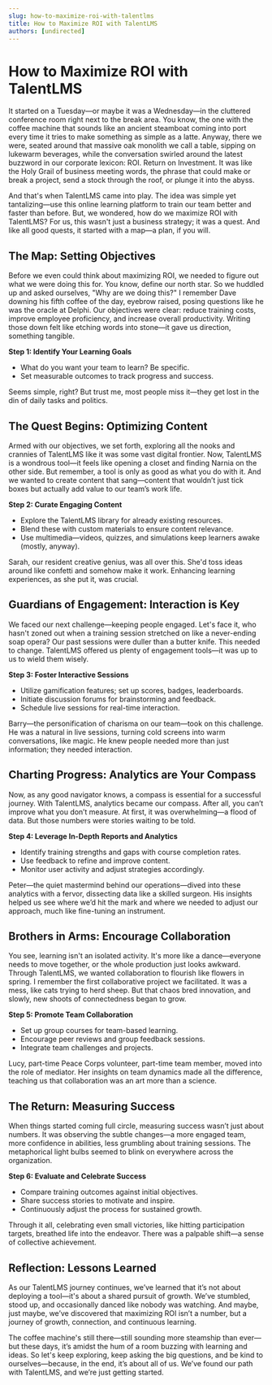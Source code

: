```yaml
---
slug: how-to-maximize-roi-with-talentlms
title: How to Maximize ROI with TalentLMS
authors: [undirected]
---
```



# How to Maximize ROI with TalentLMS

It started on a Tuesday—or maybe it was a Wednesday—in the cluttered conference room right next to the break area. You know, the one with the coffee machine that sounds like an ancient steamboat coming into port every time it tries to make something as simple as a latte. Anyway, there we were, seated around that massive oak monolith we call a table, sipping on lukewarm beverages, while the conversation swirled around the latest buzzword in our corporate lexicon: ROI. Return on Investment. It was like the Holy Grail of business meeting words, the phrase that could make or break a project, send a stock through the roof, or plunge it into the abyss.

And that's when TalentLMS came into play. The idea was simple yet tantalizing—use this online learning platform to train our team better and faster than before. But, we wondered, how do we maximize ROI with TalentLMS? For us, this wasn't just a business strategy; it was a quest. And like all good quests, it started with a map—a plan, if you will. 

## The Map: Setting Objectives

Before we even could think about maximizing ROI, we needed to figure out what we were doing this for. You know, define our north star. So we huddled up and asked ourselves, "Why are we doing this?" I remember Dave downing his fifth coffee of the day, eyebrow raised, posing questions like he was the oracle at Delphi. Our objectives were clear: reduce training costs, improve employee proficiency, and increase overall productivity. Writing those down felt like etching words into stone—it gave us direction, something tangible.

**Step 1: Identify Your Learning Goals**
- What do you want your team to learn? Be specific.
- Set measurable outcomes to track progress and success.

Seems simple, right? But trust me, most people miss it—they get lost in the din of daily tasks and politics. 

## The Quest Begins: Optimizing Content

Armed with our objectives, we set forth, exploring all the nooks and crannies of TalentLMS like it was some vast digital frontier. Now, TalentLMS is a wondrous tool—it feels like opening a closet and finding Narnia on the other side. But remember, a tool is only as good as what you do with it. And we wanted to create content that sang—content that wouldn’t just tick boxes but actually add value to our team’s work life.

**Step 2: Curate Engaging Content**
- Explore the TalentLMS library for already existing resources.
- Blend these with custom materials to ensure content relevance.
- Use multimedia—videos, quizzes, and simulations keep learners awake (mostly, anyway).

Sarah, our resident creative genius, was all over this. She'd toss ideas around like confetti and somehow make it work. Enhancing learning experiences, as she put it, was crucial.

## Guardians of Engagement: Interaction is Key

We faced our next challenge—keeping people engaged. Let's face it, who hasn't zoned out when a training session stretched on like a never-ending soap opera? Our past sessions were duller than a butter knife. This needed to change. TalentLMS offered us plenty of engagement tools—it was up to us to wield them wisely.

**Step 3: Foster Interactive Sessions**
- Utilize gamification features; set up scores, badges, leaderboards.
- Initiate discussion forums for brainstorming and feedback.
- Schedule live sessions for real-time interaction.

Barry—the personification of charisma on our team—took on this challenge. He was a natural in live sessions, turning cold screens into warm conversations, like magic. He knew people needed more than just information; they needed interaction.

## Charting Progress: Analytics are Your Compass

Now, as any good navigator knows, a compass is essential for a successful journey. With TalentLMS, analytics became our compass. After all, you can’t improve what you don’t measure. At first, it was overwhelming—a flood of data. But those numbers were stories waiting to be told.

**Step 4: Leverage In-Depth Reports and Analytics**
- Identify training strengths and gaps with course completion rates.
- Use feedback to refine and improve content.
- Monitor user activity and adjust strategies accordingly.

Peter—the quiet mastermind behind our operations—dived into these analytics with a fervor, dissecting data like a skilled surgeon. His insights helped us see where we’d hit the mark and where we needed to adjust our approach, much like fine-tuning an instrument.

## Brothers in Arms: Encourage Collaboration

You see, learning isn't an isolated activity. It's more like a dance—everyone needs to move together, or the whole production just looks awkward. Through TalentLMS, we wanted collaboration to flourish like flowers in spring. I remember the first collaborative project we facilitated. It was a mess, like cats trying to herd sheep. But that chaos bred innovation, and slowly, new shoots of connectedness began to grow.

**Step 5: Promote Team Collaboration**
- Set up group courses for team-based learning.
- Encourage peer reviews and group feedback sessions.
- Integrate team challenges and projects.

Lucy, part-time Peace Corps volunteer, part-time team member, moved into the role of mediator. Her insights on team dynamics made all the difference, teaching us that collaboration was an art more than a science.

## The Return: Measuring Success

When things started coming full circle, measuring success wasn’t just about numbers. It was observing the subtle changes—a more engaged team, more confidence in abilities, less grumbling about training sessions. The metaphorical light bulbs seemed to blink on everywhere across the organization.

**Step 6: Evaluate and Celebrate Success**
- Compare training outcomes against initial objectives.
- Share success stories to motivate and inspire.
- Continuously adjust the process for sustained growth.

Through it all, celebrating even small victories, like hitting participation targets, breathed life into the endeavor. There was a palpable shift—a sense of collective achievement.

## Reflection: Lessons Learned

As our TalentLMS journey continues, we’ve learned that it’s not about deploying a tool—it's about a shared pursuit of growth. We’ve stumbled, stood up, and occasionally danced like nobody was watching. And maybe, just maybe, we’ve discovered that maximizing ROI isn’t a number, but a journey of growth, connection, and continuous learning. 

The coffee machine's still there—still sounding more steamship than ever—but these days, it’s amidst the hum of a room buzzing with learning and ideas. So let's keep exploring, keep asking the big questions, and be kind to ourselves—because, in the end, it’s about all of us. We’ve found our path with TalentLMS, and we’re just getting started.